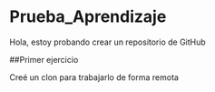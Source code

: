 # Prueba_Aprendizaje
Hola, estoy probando crear un repositorio de GitHub

##Primer ejercicio

Creé un clon para trabajarlo de forma remota
